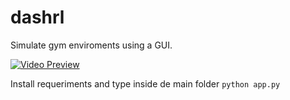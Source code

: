 # dashrl
Simulate gym enviroments using a GUI.

[![Video Preview](https://img.youtube.com/vi/FbD1UJ94PDg/0.jpg)](https://www.youtube.com/watch?v=FbD1UJ94PDg)


Install requeriments and type inside de main folder `python app.py`
